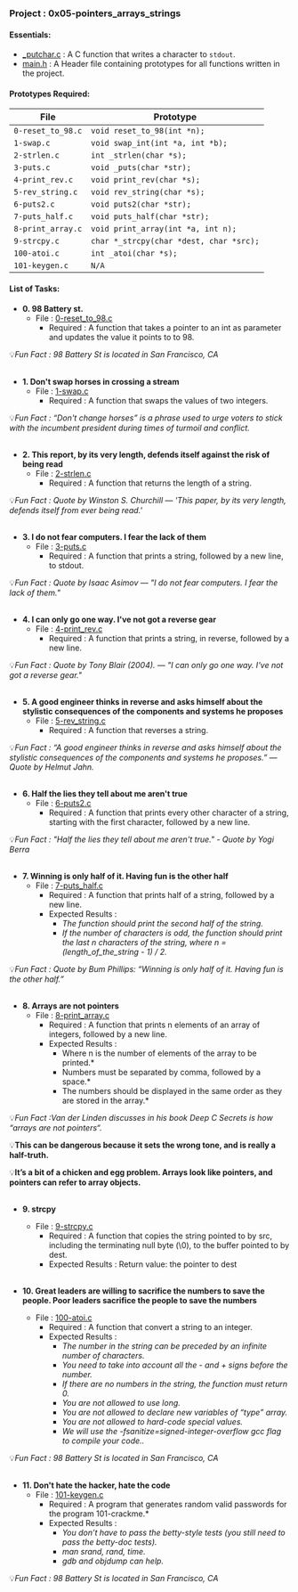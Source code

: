 <h3>Project : 0x05-pointers_arrays_strings</h3>

<h4>Essentials:</h4>

* [_putchar.c](./_putchar.c) : A C function that writes a character to `stdout`.
* [main.h](./main.h) : A Header file containing prototypes for all functions written in the project.

<h4>Prototypes Required:</h4>

| File                 | Prototype                                                      |
| ---------------------| ---------------------------------------------------------------|
| `0-reset_to_98.c`    | `void reset_to_98(int *n);`                                    |
| `1-swap.c`           | `void swap_int(int *a, int *b);`                               |
| `2-strlen.c`         | `int _strlen(char *s);`                                        |
| `3-puts.c`           | `void _puts(char *str);`                                       |
| `4-print_rev.c`      | `void print_rev(char *s);`                                     |
| `5-rev_string.c`     | `void rev_string(char *s);`                                    |
| `6-puts2.c`          | `void puts2(char *str);`                                       |
| `7-puts_half.c`      | `void puts_half(char *str);`                                   |
| `8-print_array.c`    | `void print_array(int *a, int n);`                             |
| `9-strcpy.c`         | `char *_strcpy(char *dest, char *src);`                        |
| `100-atoi.c`         | `int _atoi(char *s);`                                          |
| `101-keygen.c`       | `N/A`                                                          |

<h4>List of Tasks:</h4>

* **0. 98 Battery st.**
  * File : [0-reset_to_98.c](./0-reset_to_98.c)
    * Required : A function that takes a pointer to an int as parameter and updates the value it points to to 98.

💡*Fun Fact : 98 Battery St is located in San Francisco, CA*
  <br><br>
  
* **1. Don't swap horses in crossing a stream**
  * File : [1-swap.c](./1-swap.c)
    * Required : A function that swaps the values of two integers.

💡*Fun Fact : “Don't change horses” is a phrase used to urge voters to stick with the incumbent president during times of turmoil and conflict.*
   <br><br>
   
* **2. This report, by its very length, defends itself against the risk of being read**
  * File : [2-strlen.c](./2-strlen.c)
    * Required : A function that returns the length of a string.

💡*Fun Fact : Quote by Winston S. Churchill — 'This paper, by its very length, defends itself from ever being read.'*
   <br><br>
   
* **3. I do not fear computers. I fear the lack of them**
  * File : [3-puts.c](./3-puts.c)
    * Required : A function that prints a string, followed by a new line, to stdout.

💡*Fun Fact : Quote by  Isaac Asimov — "I do not fear computers. I fear the lack of them."*
 <br><br>

* **4. I can only go one way. I've not got a reverse gear**
  * File : [4-print_rev.c](./4-print_rev.c)
    * Required : A function that prints a string, in reverse, followed by a new line.

💡*Fun Fact : Quote by Tony Blair (2004). — "I can only go one way. I've not got a reverse gear."*
   <br><br>

* **5. A good engineer thinks in reverse and asks himself about the stylistic consequences of the components and systems he proposes**
  * File : [5-rev_string.c](./5-rev_string.c)
    * Required : A function that reverses a string.

💡*Fun Fact : “A good engineer thinks in reverse and asks himself about the stylistic consequences of the components and systems he proposes.” — Quote by Helmut Jahn.*
 <br><br>
 
* **6. Half the lies they tell about me aren't true**
  * File : [6-puts2.c](./6-puts2.c)
    * Required : A function that prints every other character of a string, starting with the first character, followed by a new line.

💡*Fun Fact : "Half the lies they tell about me aren't true." - Quote by Yogi Berra*
 <br><br>
  
* **7. Winning is only half of it. Having fun is the other half**
  * File : [7-puts_half.c](./7-puts_half.c)
    * Required : A function that prints half of a string, followed by a new line.
    * Expected Results : 
      * *The function should print the second half of the string.*
      * *If the number of characters is odd, the function should print the last n characters of the string, where n = (length_of_the_string - 1) / 2.*

💡*Fun Fact : Quote by Bum Phillips: “Winning is only half of it. Having fun is the other half.”*
 <br><br>
 
* **8. Arrays are not pointers**
  * File : [8-print_array.c](./8-print_array.c)
    * Required : A function that prints n elements of an array of integers, followed by a new line.
    * Expected Results : 
      * Where n is the number of elements of the array to be printed.*
      * Numbers must be separated by comma, followed by a space.*
      * The numbers should be displayed in the same order as they are stored in the array.*

💡*Fun Fact :Van der Linden discusses in his book Deep C Secrets is how “arrays are not pointers“.*

 💡**This can be dangerous because it sets the wrong tone, and is really a half-truth.** 
 
 💡**It’s a bit of a chicken and egg problem. Arrays look like pointers, and pointers can refer to array objects.**
   <br><br>
   
* **9. strcpy**
  * File : [9-strcpy.c](./9-strcpy.c)
    * Required : A function that copies the string pointed to by src, including the terminating null byte (\0), to the buffer pointed to by dest.
    * Expected Results : Return value: the pointer to dest
 <br><br>
 
* **10. Great leaders are willing to sacrifice the numbers to save the people. Poor leaders sacrifice the people to save the numbers**
  * File : [100-atoi.c](./100-atoi.c)
    * Required : A function that convert a string to an integer.
    * Expected Results : 
      * *The number in the string can be preceded by an infinite number of characters.*
      * *You need to take into account all the - and + signs before the number.*
      * *If there are no numbers in the string, the function must return 0.*
      * *You are not allowed to use long.*
      * *You are not allowed to declare new variables of “type” array.*
      * *You are not allowed to hard-code special values.*
      * *We will use the -fsanitize=signed-integer-overflow gcc flag to compile your code..*

💡*Fun Fact : 98 Battery St is located in San Francisco, CA*
   <br><br>
   
* **11. Don't hate the hacker, hate the code**
  * File : [101-keygen.c](./101-keygen.c)
    * Required : A program that generates random valid passwords for the program 101-crackme.*
    * Expected Results : 
      * *You don’t have to pass the betty-style tests (you still need to pass the betty-doc tests).*
      * *man srand, rand, time.*
      * *gdb and objdump can help.*

💡*Fun Fact : 98 Battery St is located in San Francisco, CA*
 <br><br>
